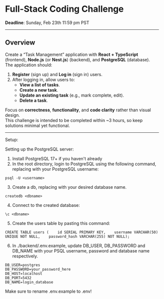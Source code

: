 # Full-Stack Coding Challenge

**Deadline**: Sunday, Feb 23th 11:59 pm PST

---

## Overview

Create a “Task Management” application with **React + TypeScript** (frontend), **Node.js** (or **Nest.js**) (backend), and **PostgreSQL** (database). The application should:

1. **Register** (sign up) and **Log in** (sign in) users.
2. After logging in, allow users to:
   - **View a list of tasks**.
   - **Create a new task**.
   - **Update an existing task** (e.g., mark complete, edit).
   - **Delete a task**.

Focus on **correctness**, **functionality**, and **code clarity** rather than visual design.  
This challenge is intended to be completed within ~3 hours, so keep solutions minimal yet functional.

---
Setup:

Setting up the PostgreSQL server:
1. Install PostgreSQL 17+ if you haven't already
2. In the root directory, login to PostgreSQL using the following command, replacing <username> with your PostgreSQL username:
```
psql -U <username>
```
3. Create a db, replacing <dbname> with your desired database name.
```
createdb <dbname>
```
4. Connect to the created database:
```
\c <dbname>
```
5. Create the users table by pasting this command:
```
CREATE TABLE users (    id SERIAL PRIMARY KEY,    username VARCHAR(50) UNIQUE NOT NULL,    password_hash VARCHAR(255) NOT NULL);
```
6. In ./backend/.env.example, update DB_USER, DB_PASSWORD and DB_NAME with your PSQL username, password and database name respectively.
```
DB_USER=postgres
DB_PASSWORD=your_password_here
DB_HOST=localhost
DB_PORT=5432
DB_NAME=login_database
```
Make sure to rename .env.example to .env!


